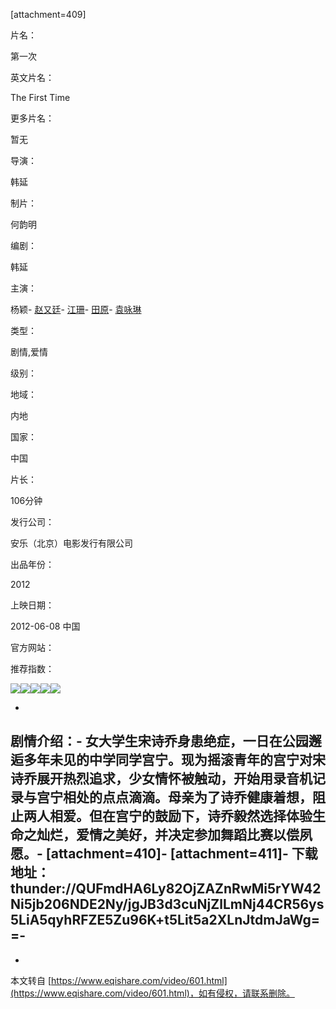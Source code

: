 \[attachment=409\]

片名：

第一次

英文片名：

The First Time

更多片名：

暂无

导演：

韩延

制片：

何韵明

编剧：

韩延

主演：

杨颖-
[赵又廷](http://data.ent.sina.com.cn/search.php?keyword=%E8%B5%B5%E5%8F%88%E5%BB%B7&dpc=1)-
[江珊](http://data.ent.sina.com.cn/search.php?keyword=%E6%B1%9F%E7%8F%8A&dpc=1)-
[田原](http://data.ent.sina.com.cn/search.php?keyword=%E7%94%B0%E5%8E%9F&dpc=1)-
[袁咏琳](http://data.ent.sina.com.cn/search.php?keyword=%E8%A2%81%E5%92%8F%E7%90%B3&dpc=1)

类型：

剧情,爱情

级别：

地域：

内地

国家：

中国

片长：

106分钟

发行公司：

安乐（北京）电影发行有限公司

出品年份：

2012

上映日期：

2012-06-08 中国

官方网站：

推荐指数：

![](http://www.sinaimg.cn/ent/data/1/star_on.gif)![](http://www.sinaimg.cn/ent/data/1/star_on.gif)![](http://www.sinaimg.cn/ent/data/1/star_on.gif)![](http://www.sinaimg.cn/ent/data/1/star_on.gif)![](http://www.sinaimg.cn/ent/data/1/star_on.gif)

-
剧情介绍：-
女大学生宋诗乔身患绝症，一日在公园邂逅多年未见的中学同学宫宁。现为摇滚青年的宫宁对宋诗乔展开热烈追求，少女情怀被触动，开始用录音机记录与宫宁相处的点点滴滴。母亲为了诗乔健康着想，阻止两人相爱。但在宫宁的鼓励下，诗乔毅然选择体验生命之灿烂，爱情之美好，并决定参加舞蹈比赛以偿夙愿。-
\[attachment=410\]-
\[attachment=411\]-
**下载地址：thunder://QUFmdHA6Ly82OjZAZnRwMi5rYW42Ni5jb206NDE2Ny/jgJB3d3cuNjZlLmNj44CR56ys5LiA5qyhRFZE5Zu96K+t5Lit5a2XLnJtdmJaWg==**-
-

-

本文转自 [https://www.eqishare.com/video/601.html](https://www.eqishare.com/video/601.html)，如有侵权，请联系删除。